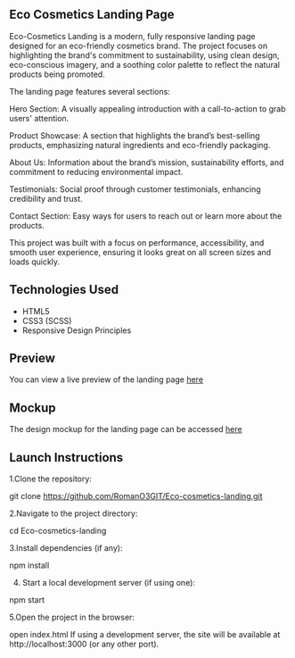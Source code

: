 ## Eco Cosmetics Landing Page
Eco-Cosmetics Landing is a modern, fully responsive landing page designed for an eco-friendly cosmetics brand. The project focuses on highlighting the brand's commitment to sustainability, using clean design, eco-conscious imagery, and a soothing color palette to reflect the natural products being promoted.

The landing page features several sections:

Hero Section: A visually appealing introduction with a call-to-action to grab users' attention.

Product Showcase: A section that highlights the brand’s best-selling products, emphasizing natural ingredients and eco-friendly packaging.

About Us: Information about the brand’s mission, sustainability efforts, and commitment to reducing environmental impact.

Testimonials: Social proof through customer testimonials, enhancing credibility and trust.

Contact Section: Easy ways for users to reach out or learn more about the products.

This project was built with a focus on performance, accessibility, and smooth user experience, ensuring it looks great on all screen sizes and loads quickly.

## Technologies Used
- HTML5
- CSS3 (SCSS)
- Responsive Design Principles

## Preview

You can view a live preview of the landing page [here](https://romano3git.github.io/Eco-cosmetics-landing/)

## Mockup

The design mockup for the landing page can be accessed [here](https://www.figma.com/design/Fz588JKGuPS2Bk21De4KE5/Brand-of-eco-cosmetics-_FE-students?node-id=21779-631&node-type=frame&t=ZUStAoDBt6u9cAlv-0)

## Launch Instructions

1.Clone the repository:

git clone https://github.com/RomanO3GIT/Eco-cosmetics-landing.git

2.Navigate to the project directory:

cd Eco-cosmetics-landing

3.Install dependencies (if any):

npm install

4. Start a local development server (if using one):

npm start

5.Open the project in the browser:

open index.html
If using a development server, the site will be available at http://localhost:3000 (or any other port).


